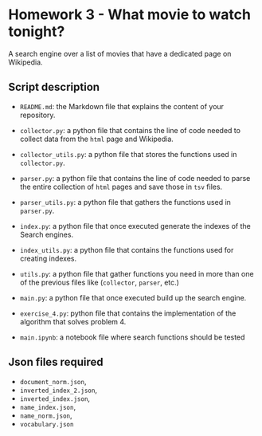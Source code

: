 # Homework 3 - What movie to watch tonight?

 A search engine over a list of movies that have a dedicated page on Wikipedia.
 
 ## Script description 
 
* `README.md`: the Markdown file that explains the content of your repository.
* `collector.py`: a python file that contains the line of code needed to collect data from the `html` page  and Wikipedia.
* `collector_utils.py`: a python file that stores the functions used in `collector.py`.
* `parser.py`: a python file that contains the line of code needed to parse the entire collection of `html` pages and save those in `tsv` files.
* `parser_utils.py`: a python file that gathers the functions used in `parser.py`.
* `index.py`: a python file that once executed generate the indexes of the Search engines.
* `index_utils.py`: a python file that contains the functions used for creating indexes.
* `utils.py`: a python file that gather functions you need in more than one of the previous files like (`collector`, `parser`, etc.)
* `main.py`: a python file that once executed build up the search engine.
* `exercise_4.py`: python file that contains the implementation of the algorithm that solves problem 4.

* `main.ipynb`: a notebook file where search functions should be tested

## Json files required

* `document_norm.json`, 
* `inverted_index_2.json`, 
* `inverted_index.json`,
* `name_index.json`, 
* `name_norm.json`, 
* `vocabulary.json`
